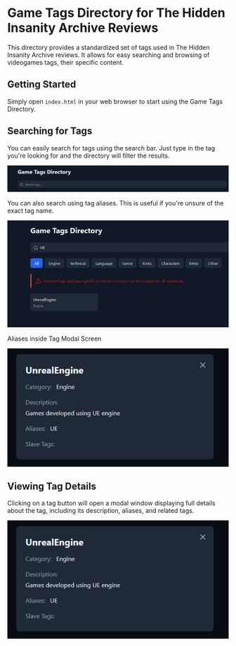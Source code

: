 # Game Tags Directory for The Hidden Insanity Archive Reviews

This directory provides a standardized set of tags used in The Hidden Insanity Archive reviews. It allows for easy searching and browsing of videogames tags, their specific content.

## Getting Started

Simply open `index.html` in your web browser to start using the Game Tags Directory.

## Searching for Tags

You can easily search for tags using the search bar.  Just type in the tag you're looking for and the directory will filter the results.

![Search Tags](./src/images/searchtags.png)

You can also search using tag aliases.  This is useful if you're unsure of the exact tag name.

![Search Aliases](./src/images/searchaliase.png)

Aliases inside Tag Modal Screen

![Aliases Modal](./src/images/aliasemodal.png)

## Viewing Tag Details

Clicking on a tag button will open a modal window displaying full details about the tag, including its description, aliases, and related tags.

![Tag Modal](./src/images/aliasemodal.png)
